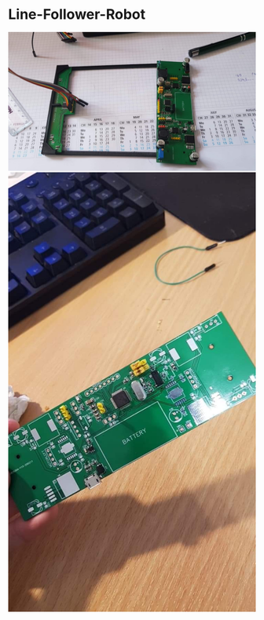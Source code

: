 # Line-Follower-Robot
![robo1](B5AC7A18-C6BC-4455-8530-70A370BAA26B.jpeg)
![robo2](E00DCDB4-3C65-4154-8A33-C32A8E6A1B7F.jpeg)
